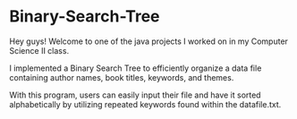 # Binary-Search-Tree

Hey guys! Welcome to one of the java projects I worked on in my Computer Science II class.

I implemented a Binary Search Tree to efficiently organize a data file containing author names, book titles, keywords, and themes.

With this program, users can easily input their file and have it sorted alphabetically by utilizing repeated keywords found within the datafile.txt.

